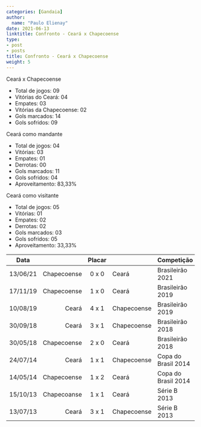 ```yaml
---
categories: [Gandaia]
author:
  name: "Paulo Elienay"
date: 2021-06-13
linktitle: Confronto - Ceará x Chapecoense
type:
- post
- posts
title: Confronto - Ceará x Chapecoense
weight: 5
---
```

Ceará x Chapecoense
* Total de jogos: 09
* Vitórias do Ceará: 04
* Empates: 03
* Vitórias da Chapecoense: 02
* Gols marcados: 14
* Gols sofridos: 09

Ceará como mandante
- Total de jogos: 04
- Vitórias: 03
- Empates: 01
- Derrotas: 00
- Gols marcados: 11
- Gols sofridos: 04
- Aproveitamento: 83,33%

Ceará como visitante
- Total de jogos: 05
- Vitórias: 01
- Empates: 02
- Derrotas: 02
- Gols marcados: 03
- Gols sofridos: 05
- Aproveitamento: 33,33%

|   Data   |             |  Placar |             | Competição           |       |
|   :---:  |        ---: |  :---:  | :---        | :---                 | :---: |
| 13/06/21 | Chapecoense |  0 x 0  | Ceará       | Brasileirão 2021     |   09  |
| 17/11/19 | Chapecoense |  1 x 0  | Ceará       | Brasileirão 2019     |   08  |
| 10/08/19 |       Ceará |  4 x 1  | Chapecoense | Brasileirão 2019     |   07  |
| 30/09/18 |       Ceará |  3 x 1  | Chapecoense | Brasileirão 2018     |   06  |
| 30/05/18 | Chapecoense |  2 x 0  | Ceará       | Brasileirão 2018     |   05  |
| 24/07/14 |       Ceará |  1 x 1  | Chapecoense | Copa do Brasil 2014  |   04  |
| 14/05/14 | Chapecoense |  1 x 2  | Ceará       | Copa do Brasil 2014  |   03  |
| 15/10/13 | Chapecoanse |  1 x 1  | Ceará       | Série B 2013         |   02  |
| 13/07/13 |       Ceará |  3 x 1  | Chapecoense | Série B 2013         |   01  |
